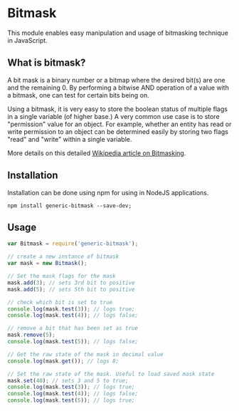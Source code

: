 # Bitmask

This module enables easy manipulation and usage of bitmasking technique in JavaScript.

## What is bitmask?

A bit mask is a binary number or a bitmap where the desired bit(s) are one and the remaining 0. By performing a bitwise 
AND operation of a value with a bitmask, one can test for certain bits being on.

Using a bitmask, it is very easy to store the boolean status of multiple flags in a single variable (of higher base.) A
very common use case is to store "permission" value for an object. For example, whether an entity has read or write
permission to an object can be determined easily by storing two flags "read" and "write" within a single variable.

More details on this detailed [Wikipedia article on Bitmasking](https://en.wikipedia.org/wiki/Mask_(computing)).

## Installation

Installation can be done using npm for using in NodeJS applications.

```terminal
npm install generic-bitmask --save-dev;
```

## Usage

```javascript
var Bitmask = require('generic-bitmask');

// create a new instance of bitmask
var mask = new Bitmask();

// Set the mask flags for the mask
mask.add(3); // sets 3rd bit to positive
mask.add(5); // sets 5th bit to positive

// check which bit is set to true
console.log(mask.test(3)); // logs true;
console.log(mask.test(4)); // logs false;

// remove a bit that has been set as true
mask.remove(5);
console.log(mask.test(5)); // logs false;

// Get the raw state of the mask in decimal value
console.log(mask.get()); // logs 8;

// Set the raw state of the mask. Useful to load saved mask state
mask.set(40); // sets 3 and 5 to true;
console.log(mask.test(3)); // logs true;
console.log(mask.test(4)); // logs false;
console.log(mask.test(5)); // logs true;
```
